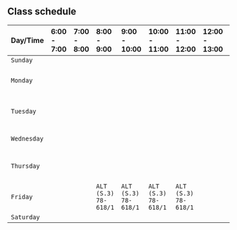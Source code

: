 
## Class schedule

| Day/Time | 6:00 - 7:00 | 7:00 - 8:00 | 8:00 - 9:00 | 9:00 - 10:00 | 10:00 - 11:00 | 11:00 - 12:00 | 12:00 - 13:00 | 13:00 - 14:00 | 14:00 - 15:00 | 15:00 - 16:00 | 16:00 - 17:00 | 17:00 - 18:00 | 18:00 - 19:00 | 19:00 - 20:00 | 20:00 - 21:00 |
| :-------- | :------- | :------- | :------- | :------- | :------- | :------- | :------- | :------- | :------- | :------- | :------- | :------- | :------- | :------- | :------- |
| `Sunday` |  |  |  |  |  |  |  |  |  |  |  |  |  |  |  | 
| `Monday` |  |  |  |  |  |  |  |  |  |  |  | `SE (S.3) 78-308` | `SE (S.3) 78-308` | `SE (S.3) 78-308` |  | 
| `Tuesday` |  |  |  |  |  |  |  |  |  |  |  | `IS (S.3) 78-618/1` | `IS (S.3) 78-618/1` | `IS (S.3) 78-618/1` | `IS (S.3) 78-618/1` | 
| `Wednesday` |  |  |  |  |  |  |  | `CSS (S.3) 78-617` | `CSS (S.3) 78-617` | `CSS (S.3) 78-617` |  |  |  |  |  | 
| `Thursday` |  |  |  |  |  |  |  | `CN (S.3) 75-604` | `CN (S.3) 75-604` | `CN (S.3) 75-604` | `CN (S.3) 75-604` |  |  |  |  | 
| `Friday` |  |  | `ALT (S.3) 78-618/1` | `ALT (S.3) 78-618/1` | `ALT (S.3) 78-618/1` | `ALT (S.3) 78-618/1` |  | `ENG (S.??) ??` | `ENG (S.??) ??` | `ENG (S.??) ??` |  |  |  |  |  | 
| `Saturday` |  |  |  |  |  |  |  |  |  |  |  |  |  |  |  | 
